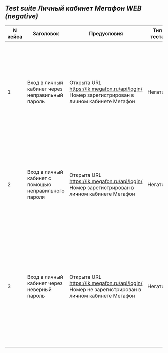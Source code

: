  ## ***Test suite Личный кабинет Мегафон WEB (negative)***

| N кейса   | Заголовок | Предусловия | Тип теста | Вид теста | Окружение | требование | Приоритет | Шаги воспроизведения | Ожидаемый результат | Фактическй пезультат |
| --------- | --------- | ----------- | --------- | --------- | --------- | ---------- | --------- | -------------------- | ------------------- | -------------------- |
| 1 | Вход в личный кабинет через неправильный  пароль | Открыта URL https://lk.megafon.ru/api/login/ Номер  зарегистрирован в личном кабинете Мегафон | Негатив | Smoke | Intel core i5- 8250 U, ОС Windows 11 Home  64bit,  version 21H2 | | Высокий | 1. В поле “Номер телефона” набирать действующий номер телефона от оператора Мегафон  2. Поле “Пароль” оставить пустым 3. Нажать “Войти” | 1. На поле “Номер телефона” отображается набранный номер 2. В поле пароль ничего не отображается 3. Границы поля пароля и знака отображения пароля окрашивается в красный цвет и дальнейшие  действия не производится | | 
| 2 | Вход в личный кабинет с помощью неправильного пароля | Открыта URL https://lk.megafon.ru/api/login/ Номер  зарегистрирован в личном кабинете Мегафон | Негатив | Smoke | Intel core i5- 8250 U, ОС Windows 11 Home  64bit,  version 21H2 | | Высокий | 1. В поле “Номер телефона” набирать действующий номер телефона от оператора Мегафон 2. На поле “Пароль” набрать неправильный пароль 3. Нажать “Войти” | 1. На поле “Номер телефона” отображается набранный номер 2. В поле “Пароль” отображается вводимый пароль 3. Сверху появляется  предупреждение “Неправильный номер телефона или пароль” |  |
| 3 | Вход в личный кабинет через неверный пароль | Открыта URL https://lk.megafon.ru/api/login/ Номер не зарегистрирован в личном кабинете Мегафон | Негатив | Smoke | Intel core i5- 8250 U, ОС Windows 11 Home  64bit,  version 21H2 | | Высокий | 1. В поле “Номер телефона” набирать действующий номер телефона от оператора Мегафон 2.  На поле “Пароль” набрать не неправильный пароль 3. Нажать “Войти” | 1. На поле “Номер телефона” отображается набранный номер 2. В поле “Пароль” отображается вводимый пароль 3. Сверху появляется  подсказка “Чтобы войти в Личный кабинет, подключите доступ к системам самообслуживания в салоне МегаФона или через службу поддержки. Это бесплатно” | |




